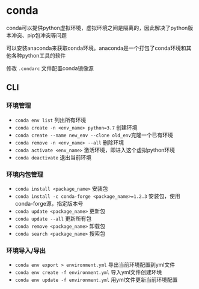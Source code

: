 # conda

conda可以提供python虚拟环境，虚拟环境之间是隔离的，因此解决了python版本冲突、pip包冲突等问题

可以安装anaconda来获取conda环境。anaconda是一个打包了conda环境和其他各种python工具的软件

修改 `.condarc` 文件配置conda镜像源

## CLI

### 环境管理

* `conda env list` 列出所有环境
* `conda create -n <env_name> python=3.7` 创建环境
* `conda create --name new_env --clone old_env`克隆一个已有环境
* `conda remove -n <env_name> --all` 删除环境
* `conda activate <env_name>` 激活环境，即进入这个虚拟python环境
* `conda deactivate` 退出当前环境

### 环境内包管理

* `conda install <package_name>` 安装包
* `conda install -c conda-forge <package_name>=1.2.3` 安装包，使用conda-forge源，指定版本号
* `conda update <package_name>` 更新包
* `conda update --all` 更新所有包
* `conda remove <package_name>` 卸载包
* `conda search <package_name>` 搜索包

### 环境导入/导出

* `conda env export > environment.yml` 导出当前环境配置到yml文件
* `conda env create -f environment.yml` 导入yml文件创建环境
* `conda env update -f environment.yml` 用yml文件更新当前环境配置
